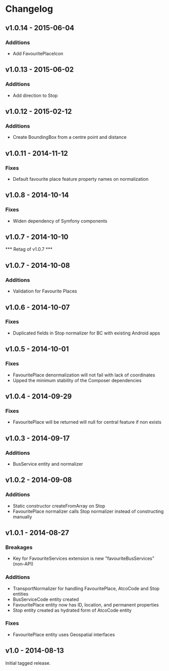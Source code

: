 # Changelog

## v1.0.14 - 2015-06-04

### Additions

- Add FavouritePlaceIcon

## v1.0.13 - 2015-06-02

### Additions

- Add direction to Stop

## v1.0.12 - 2015-02-12

### Additions

- Create BoundingBox from a centre point and distance

## v1.0.11 - 2014-11-12

### Fixes

- Default favourite place feature property names on normalization

## v1.0.8 - 2014-10-14

### Fixes

- Widen dependency of Symfony components

## v1.0.7 - 2014-10-10

*** Retag of v1.0.7 ***

## v1.0.7 - 2014-10-08

### Additions

- Validation for Favourite Places

## v1.0.6 - 2014-10-07

### Fixes

- Duplicated fields in Stop normalizer for BC with existing Android apps

## v1.0.5 - 2014-10-01

### Fixes

- FavouritePlace denormalization will not fail with lack of coordinates
- Upped the minimum stability of the Composer dependencies

## v1.0.4 - 2014-09-29

### Fixes

- FavouritePlace will be returned will null for central feature if non exists

## v1.0.3 - 2014-09-17

### Additions

- BusService entity and normalizer

## v1.0.2 - 2014-09-08

### Additions

- Static constructor createFromArray on Stop
- FavouritePlace normalizer calls Stop normalizer instead of constructing manually

## v1.0.1 - 2014-08-27

### Breakages

- Key for FavouriteServices extension is new "favouriteBusServices" (non-API)

### Additions

- TransportNormalizer for handling FavouritePlace, AtcoCode and Stop entities
- BusServiceCode entity created
- FavouritePlace entity now has ID, location, and permanent properties
- Stop entity created as hydrated form of AtcoCode entity

### Fixes

- FavouritePlace entity uses Geospatial interfaces

## v1.0 - 2014-08-13

Initial tagged release.
